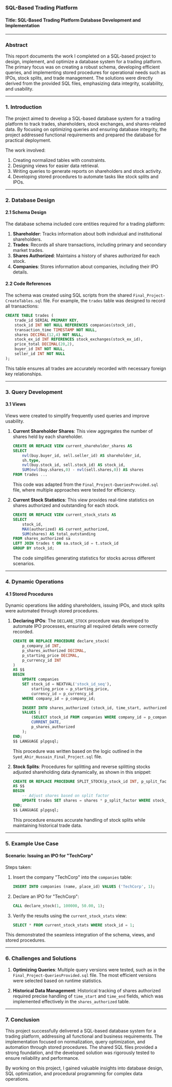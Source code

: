 ### **SQL-Based Trading Platform**

#### **Title**: SQL-Based Trading Platform Database Development and Implementation

---

### **Abstract**
This report documents the work I completed on a SQL-based project to design, implement, and optimize a database system for a trading platform. The primary focus was on creating a robust schema, developing efficient queries, and implementing stored procedures for operational needs such as IPOs, stock splits, and trade management. The solutions were directly derived from the provided SQL files, emphasizing data integrity, scalability, and usability.

---

### **1. Introduction**
The project aimed to develop a SQL-based database system for a trading platform to track trades, shareholders, stock exchanges, and shares-related data. By focusing on optimizing queries and ensuring database integrity, the project addressed functional requirements and prepared the database for practical deployment.

The work involved:
1. Creating normalized tables with constraints.
2. Designing views for easier data retrieval.
3. Writing queries to generate reports on shareholders and stock activity.
4. Developing stored procedures to automate tasks like stock splits and IPOs.

---

### **2. Database Design**

#### **2.1 Schema Design**
The database schema included core entities required for a trading platform:
1. **Shareholder**: Tracks information about both individual and institutional shareholders.
2. **Trades**: Records all share transactions, including primary and secondary market trades.
3. **Shares Authorized**: Maintains a history of shares authorized for each stock.
4. **Companies**: Stores information about companies, including their IPO details.

#### **2.2 Code References**
The schema was created using SQL scripts from the shared `Final_Project-CreateTables.sql` file. For example, the `trades` table was designed to record all transactions:

```sql
CREATE TABLE trades (
    trade_id SERIAL PRIMARY KEY,
    stock_id INT NOT NULL REFERENCES companies(stock_id),
    transaction_time TIMESTAMP NOT NULL,
    shares DECIMAL(12,4) NOT NULL,
    stock_ex_id INT REFERENCES stock_exchanges(stock_ex_id),
    price_total DECIMAL(20,2),
    buyer_id INT NOT NULL,
    seller_id INT NOT NULL
);
```

This table ensures all trades are accurately recorded with necessary foreign key relationships.

---

### **3. Query Development**

#### **3.1 Views**
Views were created to simplify frequently used queries and improve usability. 

1. **Current Shareholder Shares**:
   This view aggregates the number of shares held by each shareholder.

   ```sql
   CREATE OR REPLACE VIEW current_shareholder_shares AS
   SELECT 
       nvl(buy.buyer_id, sell.seller_id) AS shareholder_id,
       sh.type,
       nvl(buy.stock_id, sell.stock_id) AS stock_id,
       SUM(nvl(buy.shares,0) - nvl(sell.shares,0)) AS shares
   FROM trades ...
   ```

   This code was adapted from the `Final_Project-QueriesProvided.sql` file, where multiple approaches were tested for efficiency.

2. **Current Stock Statistics**:
   This view provides real-time statistics on shares authorized and outstanding for each stock.

   ```sql
   CREATE OR REPLACE VIEW current_stock_stats AS
   SELECT
       stock_id,
       MAX(authorized) AS current_authorized,
       SUM(shares) AS total_outstanding
   FROM shares_authorized sa
   LEFT JOIN trades t ON sa.stock_id = t.stock_id
   GROUP BY stock_id;
   ```

   The code simplifies generating statistics for stocks across different scenarios.

---

### **4. Dynamic Operations**

#### **4.1 Stored Procedures**
Dynamic operations like adding shareholders, issuing IPOs, and stock splits were automated through stored procedures.

1. **Declaring IPOs**:
   The `DECLARE_STOCK` procedure was developed to automate IPO processes, ensuring all required details were correctly recorded.

   ```sql
   CREATE OR REPLACE PROCEDURE declare_stock(
       p_company_id INT,
       p_shares_authorized DECIMAL,
       p_starting_price DECIMAL,
       p_currency_id INT
   )
   AS $$
   BEGIN
       UPDATE companies
       SET stock_id = NEXTVAL('stock_id_seq'),
           starting_price = p_starting_price,
           currency_id = p_currency_id
       WHERE company_id = p_company_id;

       INSERT INTO shares_authorized (stock_id, time_start, authorized)
       VALUES (
           (SELECT stock_id FROM companies WHERE company_id = p_company_id),
           CURRENT_DATE,
           p_shares_authorized
       );
   END;
   $$ LANGUAGE plpgsql;
   ```

   This procedure was written based on the logic outlined in the `Syed_Ahir_Hussain_Final_Project.sql` file.

2. **Stock Splits**:
   Procedures for splitting and reverse splitting stocks adjusted shareholding data dynamically, as shown in this snippet:

   ```sql
   CREATE OR REPLACE PROCEDURE SPLIT_STOCK(p_stock_id INT, p_split_factor DECIMAL)
   AS $$
   BEGIN
       -- Adjust shares based on split factor
       UPDATE trades SET shares = shares * p_split_factor WHERE stock_id = p_stock_id;
   END;
   $$ LANGUAGE plpgsql;
   ```

   This procedure ensures accurate handling of stock splits while maintaining historical trade data.

---

### **5. Example Use Case**

#### **Scenario**: Issuing an IPO for "TechCorp"
Steps taken:
1. Insert the company "TechCorp" into the `companies` table:

   ```sql
   INSERT INTO companies (name, place_id) VALUES ('TechCorp', 1);
   ```

2. Declare an IPO for "TechCorp":

   ```sql
   CALL declare_stock(1, 100000, 50.00, 1);
   ```

3. Verify the results using the `current_stock_stats` view:

   ```sql
   SELECT * FROM current_stock_stats WHERE stock_id = 1;
   ```

This demonstrated the seamless integration of the schema, views, and stored procedures.

---

### **6. Challenges and Solutions**

1. **Optimizing Queries**:
   Multiple query versions were tested, such as in the `Final_Project-QueriesProvided.sql` file. The most efficient versions were selected based on runtime statistics.

2. **Historical Data Management**:
   Historical tracking of shares authorized required precise handling of `time_start` and `time_end` fields, which was implemented effectively in the `shares_authorized` table.

---

### **7. Conclusion**
This project successfully delivered a SQL-based database system for a trading platform, addressing all functional and business requirements. The implementation focused on normalization, query optimization, and automation through stored procedures. The shared SQL files provided a strong foundation, and the developed solution was rigorously tested to ensure reliability and performance.

By working on this project, I gained valuable insights into database design, SQL optimization, and procedural programming for complex data operations.
